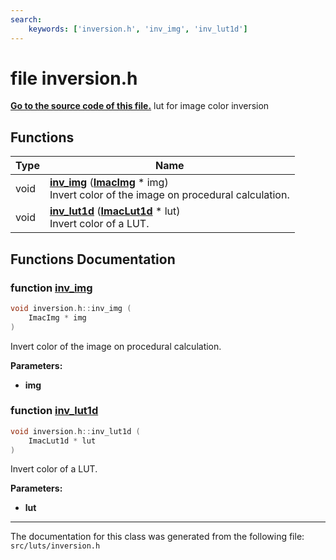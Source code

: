 ```yaml
---
search:
    keywords: ['inversion.h', 'inv_img', 'inv_lut1d']
---
```


# file inversion.h

**[Go to the source code of this file.](inversion_8h_source.md)**
lut for image color inversion 
## Functions

|Type|Name|
|-----|-----|
|void|[**inv\_img**](inversion_8h.md#1aabc938477131b28b96a92bbe80403645) (**[ImacImg](struct_imac_img.md)** \* img) <br>Invert color of the image on procedural calculation. |
|void|[**inv\_lut1d**](inversion_8h.md#1ae7f420cf6ea04be34a05f1b6f54b4bc4) (**[ImacLut1d](struct_imac_lut1d.md)** \* lut) <br>Invert color of a LUT. |


## Functions Documentation

### function <a id="1aabc938477131b28b96a92bbe80403645" href="#1aabc938477131b28b96a92bbe80403645">inv\_img</a>

```cpp
void inversion.h::inv_img (
    ImacImg * img
)
```

Invert color of the image on procedural calculation. 



**Parameters:**


* **img** 



### function <a id="1ae7f420cf6ea04be34a05f1b6f54b4bc4" href="#1ae7f420cf6ea04be34a05f1b6f54b4bc4">inv\_lut1d</a>

```cpp
void inversion.h::inv_lut1d (
    ImacLut1d * lut
)
```

Invert color of a LUT. 



**Parameters:**


* **lut** 





----------------------------------------
The documentation for this class was generated from the following file: `src/luts/inversion.h`
